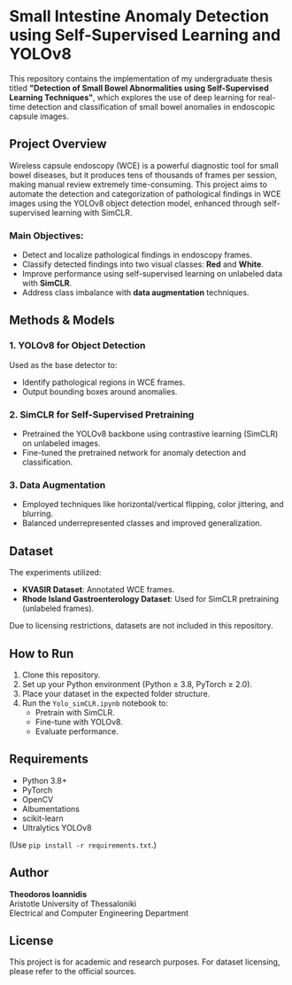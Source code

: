 # Small Intestine Anomaly Detection using Self-Supervised Learning and YOLOv8

This repository contains the implementation of my undergraduate thesis titled **"Detection of Small Bowel Abnormalities using Self-Supervised Learning Techniques"**, which explores the use of deep learning for real-time detection and classification of small bowel anomalies in endoscopic capsule images.

## Project Overview

Wireless capsule endoscopy (WCE) is a powerful diagnostic tool for small bowel diseases, but it produces tens of thousands of frames per session, making manual review extremely time-consuming. This project aims to automate the detection and categorization of pathological findings in WCE images using the YOLOv8 object detection model, enhanced through self-supervised learning with SimCLR.

### Main Objectives:
- Detect and localize pathological findings in endoscopy frames.
- Classify detected findings into two visual classes: **Red** and **White**.
- Improve performance using self-supervised learning on unlabeled data with **SimCLR**.
- Address class imbalance with **data augmentation** techniques.

## Methods & Models

### 1. **YOLOv8 for Object Detection**
Used as the base detector to:
- Identify pathological regions in WCE frames.
- Output bounding boxes around anomalies.

### 2. **SimCLR for Self-Supervised Pretraining**
- Pretrained the YOLOv8 backbone using contrastive learning (SimCLR) on unlabeled images.
- Fine-tuned the pretrained network for anomaly detection and classification.

### 3. **Data Augmentation**
- Employed techniques like horizontal/vertical flipping, color jittering, and blurring.
- Balanced underrepresented classes and improved generalization.

## Dataset

The experiments utilized:
- **KVASIR Dataset**: Annotated WCE frames.
- **Rhode Island Gastroenterology Dataset**: Used for SimCLR pretraining (unlabeled frames).

Due to licensing restrictions, datasets are not included in this repository.


## How to Run

1. Clone this repository.
2. Set up your Python environment (Python ≥ 3.8, PyTorch ≥ 2.0).
3. Place your dataset in the expected folder structure.
4. Run the `Yolo_simCLR.ipynb` notebook to:
   - Pretrain with SimCLR.
   - Fine-tune with YOLOv8.
   - Evaluate performance.

## Requirements

- Python 3.8+
- PyTorch
- OpenCV
- Albumentations
- scikit-learn
- Ultralytics YOLOv8

(Use `pip install -r requirements.txt`.)

## Author

**Theodoros Ioannidis**  
Aristotle University of Thessaloniki  
Electrical and Computer Engineering Department

## License

This project is for academic and research purposes. For dataset licensing, please refer to the official sources.
